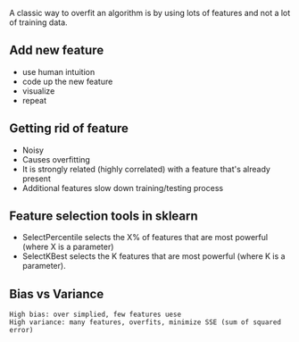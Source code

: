 
A classic way to overfit an algorithm is by using lots of features and not a lot of training data.

## Add new feature
- use human intuition
- code up the new feature
- visualize
- repeat


## Getting rid of feature
- Noisy
- Causes overfitting
- It is strongly related (highly correlated) with a feature that's already present
- Additional features slow down training/testing process

## Feature selection tools in sklearn
- SelectPercentile selects the X% of features that are most powerful (where X is a parameter)
- SelectKBest selects the K features that are most powerful (where K is a parameter).

## Bias vs Variance
    High bias: over simplied, few features uese
    High variance: many features, overfits, minimize SSE (sum of squared error)
